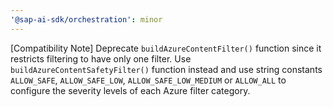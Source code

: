 ```yaml
---
'@sap-ai-sdk/orchestration': minor
---
```


[Compatibility Note] Deprecate `buildAzureContentFilter()` function since it restricts filtering to have only one filter.
Use `buildAzureContentSafetyFilter()` function instead and use string constants `ALLOW_SAFE`, `ALLOW_SAFE_LOW`, `ALLOW_SAFE_LOW_MEDIUM` or `ALLOW_ALL` to configure the severity levels of each Azure filter category.